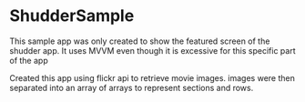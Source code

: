 # ShudderSample

This sample app was only created to show the featured screen of the shudder app.
It uses MVVM even though it is excessive for this specific part of the app

Created this app using flickr api to retrieve movie images.
images were then separated into an array of arrays to represent sections and rows.
